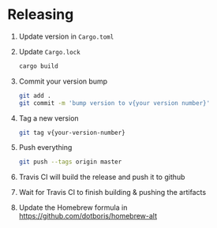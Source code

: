 # Releasing

1.  Update version in `Cargo.toml`
1.  Update `Cargo.lock`

    ```sh
    cargo build
    ```

1.  Commit your version bump

    ```sh
    git add .
    git commit -m 'bump version to v{your version number}'
    ```

1.  Tag a new version

    ```sh
    git tag v{your-version-number}
    ```

1.  Push everything

    ```sh
    git push --tags origin master
    ```

1.  Travis CI will build the release and push it to github
1.  Wait for Travis CI to finish building & pushing the artifacts
1.  Update the Homebrew formula in <https://github.com/dotboris/homebrew-alt>
